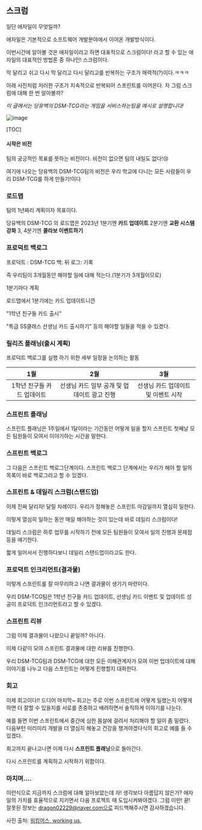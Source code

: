 ## 스크럼
일단 애자일이 무엇일까?

애자일은 기본적으로 소프트웨어 개발분야에서 이어온 개발방식이다.

이번시간에 알아볼 것은 애자일이라고 하면 대표적으로 스크럼이다! 라고 할 수 있는 애자일의 대표적인 방법론 중 하나인! 스크럼이다.

막 달리고 쉬고 다시 막 달리고 다시 달리고를 반복하는 구조가 매력적(?)이다.ㅋㅋㅋ

아래 사진처럼 저러한 구조가 지속적으로 반복되어 스프린트를 이어온다. 자 그럼 스크럼에 대해 한 번 알아볼까?

*이 글에서는 당유백의 DSM-TCG라는 게임을 서비스하는팀을 예시로 설명합니다!*

![image](https://user-images.githubusercontent.com/90879448/184653084-ea6b1eff-86a3-4de1-81b2-12e032036020.png)

[TOC]



#### 시작은  **비전**

팀의 궁긍적인 목표를 뜻하는 비전이다. 비전이 없으면 팀의 내일도 없다!😢

여기에 나오는 당유백의 DSM-TCG팀의 비전은 우리 학교에 다니는 모든 사람들이 우리 DSM-TCG를 하게 만들기!이다

### **로드맵**

팀의 1년짜리 계획이자 목표이다.

당유백의 DSM-TCG 의 로드맵은 2023년 1분기엔 **카드 업데이트** 2분기엔 **교환 시스템 강화** 3, 4분기엔 **콜라보 이벤트하기**

### **프로덕트 백로그**

프로덕트 : DSM-TCG 백: 뒤 로그: 기록

즉 우리팀이 3개월동안 해야할 일에 대해 적는다.(1분기가 3개월이므로)

1분기마다 계획 

로드맵에서 1분기에는 카드 업데이트니깐

"1학년 친구들 카드 출시"

"특급 SS클래스 선생님 카드 출시하기" 등의 해야할 일들을 적을 수 있겠다.

### **릴리즈 플래닝(출시 계획)**

프로덕트 백로그를 실행 하기 위한 세부 일정을 논의하는 활동

|            1월             |                     2월                     |                 3월                 |
| :------------------------: | :-----------------------------------------: | :---------------------------------: |
| 1학년 친구들 카드 업데이트 | 선생님 카드 일부 공개 및 업데이트 광고 진행 | 선생님 카드 업데이트 및 이벤트 시작 |

### 스프린트 플래닝

스프린트 플래닝은 1주일에서 1달이라는 기간동안 어떻게 일을 할지 스프린트 첫째날 모든 팀원들이 모여서 이야기하는 시간을 말한다.

###  스프린트 백로그

그 다음은 스프린트 백로그단계이다. 스프린트 백로그 단계에서는 우리가 해야 할 일의 목록이 바로 백로그라고 할 수 있겠다.

### 스프린트  & 데일리 스크럼(스탠드업)

이제 진짜 달리자! 달릴 차례이다. 우리가 정해놓은 스프린트 마감일까지 열심히 일한다.

이렇게 열심히 일하는 동안 매일 해야하는 것이 있는데 바로 데일리 스크럼이다!

데일리 스크럼은 하루 업무를 시작하기 전에 모든 팀원들이 모여서 일의 진행과 문제점 등을 얘기한다.

짧게 일어서서 진행하다보니 데일리 스탠드업이라고도 한다.

### 프로덕트 인크리먼트(결과물)

이렇게 스프린트를 잘 마무리하고 나면 결과물이 생기기 마련이다.

우리 DSM-TCG팀은 1학년 친구들 카드 업데이트, 선생님 카드 이벤트 및 업데이트 성공이 프로덕트 인크리먼트라고 할 수 있겠다.

### 스프린트 리뷰

그럼 이제 결과물이 나왔으니 끝일까? 아니다.

이제 다같이 모여 스프린트 결과물에 대한 리뷰를 진행한다. 

우리 DSM-TCG팀과 DSM-TCG에 대한 모든 이해관계자가 모여 이번 업데이트에 대해 이야기를 나누고 다음 스프린트는 어떻게 진행할지 대화한다. 

### 회고

이제 회고이다!! 드디어 마지막~ 회고는 주로 이번 스프린트에 어떻게 일했는지 어떻게 하면 더 잘할 수 있을지를 서로를 존중하고 배려하면서 솔직하게 이야기를 나눈다.

예를 들면 이번 스프린트에서 중간에 심한 몸살에 걸려서 처리해야 할 일이 좀 밀렸다. 다음부턴 미리미리 개발을 더 열심히 해놓고 건강을 챙겨야겠다식의 회고로 예를 들 수 있겠다. 






회고까지 끝나고나면 
이제 다시 **스프린트 플래닝**으로 돌아간다.

다시 스프린트를 계획하고 시작하기 위함이다.





### 마치며....

이런식으로 지금까지 스크럼에 대해 알아보았는데 자! 생각보다 아름답지 않은가? 애자일의 가치를 효율적으로 지키면서 다음 프로젝트 때 도입시켜봐야겠다. 그럼 이만! 끝! 잘못된 정보는 dragon02229@naver.com으로 피드백해주시면 감사하겠습니다. 

사진 출처: [워킹어스, working us,](https://www.youtube.com/c/워킹어스workingus)

